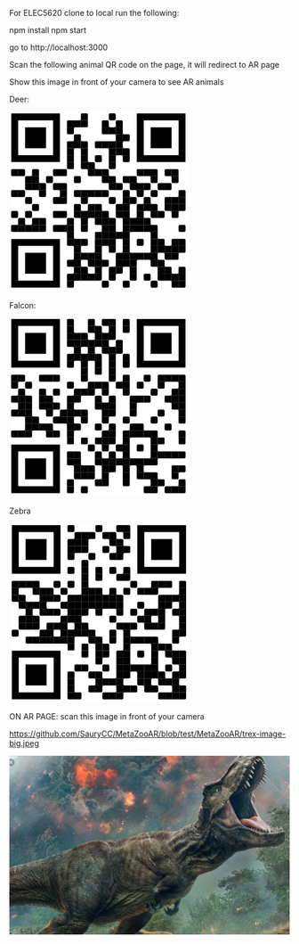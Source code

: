 For ELEC5620
clone to local
run the following:

npm install
npm start

go to 
http://localhost:3000

Scan the following animal QR code on the page, it will redirect to AR page


Show this image in front of your camera to see AR animals

Deer:

![Deer](https://github.com/SauryCC/MetaZooAR/blob/test/MetaZooAR/QR/deer.png "Deer")

Falcon:

![Falcon](https://github.com/SauryCC/MetaZooAR/blob/test/MetaZooAR/QR/falcon.png)

Zebra

![Zebra](https://github.com/SauryCC/MetaZooAR/blob/test/MetaZooAR/QR/zebra.png)


ON AR PAGE:
scan this image in front of your camera

https://github.com/SauryCC/MetaZooAR/blob/test/MetaZooAR/trex-image-big.jpeg

![dino](https://github.com/SauryCC/MetaZooAR/blob/test/MetaZooAR/trex-image-big.jpeg)
